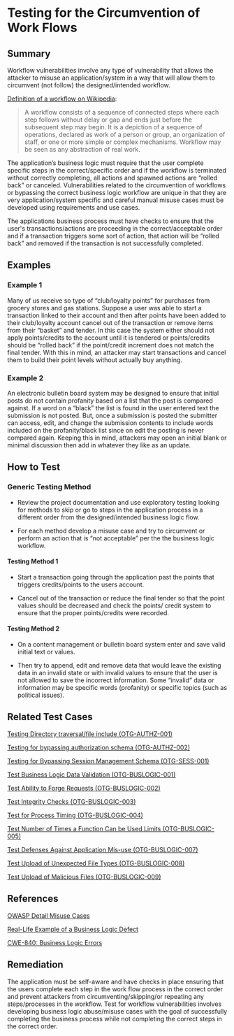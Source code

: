 # Testing for the Circumvention of Work Flows

## Summary

Workflow vulnerabilities involve any type of vulnerability that allows the attacker to misuse an application/system in a way that will allow them to circumvent (not follow) the designed/intended workflow.

[Definition of a workflow on Wikipedia](https://en.wikipedia.org/wiki/Workflow):
> A workflow consists of a sequence of connected steps where each step follows without delay or gap and ends just before the subsequent step may begin. It is a depiction of a sequence of operations, declared as work of a person or group, an organization of staff, or one or more simple or complex mechanisms. Workflow may be seen as any abstraction of real work.

The application’s business logic must require that the user complete specific steps in the correct/specific order and if the workflow is terminated without correctly completing, all actions and spawned actions are “rolled back” or canceled. Vulnerabilities related to the circumvention of workflows or bypassing the correct business logic workflow are unique in that they are very application/system specific and careful manual misuse cases must be developed using requirements and use cases.

The applications business process must have checks to ensure that the user's transactions/actions are proceeding in the correct/acceptable order and if a transaction triggers some sort of action, that action will be “rolled back” and removed if the transaction is not successfully completed.

## Examples

### Example 1

Many of us receive so type of “club/loyalty points” for purchases from grocery stores and gas stations. Suppose a user was able to start a transaction linked to their account and then after points have been added to their club/loyalty account cancel out of the transaction or remove items from their “basket” and tender. In this case the system either should not apply points/credits to the account until it is tendered or points/credits should be “rolled back” if the point/credit increment does not match the final tender. With this in mind, an attacker may start transactions and cancel them to build their point levels without actually buy anything.

### Example 2

An electronic bulletin board system may be designed to ensure that initial posts do not contain profanity based on a list that the post is compared against. If a word on a “black” the list is found in the user entered text the submission is not posted. But, once a submission is posted the submitter can access, edit, and change the submission contents to include words included on the profanity/black list since on edit the posting is never compared again. Keeping this in mind, attackers may open an initial blank or minimal discussion then add in whatever they like as an update.

## How to Test

### Generic Testing Method

- Review the project documentation and use exploratory testing looking for methods to skip or go to steps in the application process in a different order from the designed/intended business logic flow.

- For each method develop a misuse case and try to circumvent or perform an action that is “not acceptable” per the the business logic workflow.

#### Testing Method 1

- Start a transaction going through the application past the points that triggers credits/points to the users account.

- Cancel out of the transaction or reduce the final tender so that the point values should be decreased and check the points/ credit system to ensure that the proper points/credits were recorded.

#### Testing Method 2

- On a content management or bulletin board system enter and save valid initial text or values.

- Then try to append, edit and remove data that would leave the existing data in an invalid state or with invalid values to ensure that the user is not allowed to save the incorrect information. Some “invalid” data or information may be specific words (profanity) or specific topics (such as political issues).

## Related Test Cases

[Testing Directory traversal/file include (OTG-AUTHZ-001)](https://www.owasp.org/index.php/Testing_Directory_traversal/file_include_(OTG-AUTHZ-001))

[Testing for bypassing authorization schema (OTG-AUTHZ-002)](https://www.owasp.org/index.php/Testing_for_Bypassing_Authorization_Schema_(OTG-AUTHZ-002))

[Testing for Bypassing Session Management Schema (OTG-SESS-001)](https://www.owasp.org/index.php/Testing_for_Session_Management_Schema_(OTG-SESS-001))

[Test Business Logic Data Validation (OTG-BUSLOGIC-001)](https://www.owasp.org/index.php/Test_business_logic_data_validation_(OTG-BUSLOGIC-001))

[Test Ability to Forge Requests (OTG-BUSLOGIC-002)](https://www.owasp.org/index.php/Test_Ability_to_forge_requests_(OTG-BUSLOGIC-002))

[Test Integrity Checks (OTG-BUSLOGIC-003)](https://www.owasp.org/index.php/Test_integrity_checks_(OTG-BUSLOGIC-003))

[Test for Process Timing (OTG-BUSLOGIC-004)](https://www.owasp.org/index.php/Test_for_Process_Timing_(OTG-BUSLOGIC-004))

[Test Number of Times a Function Can be Used Limits (OTG-BUSLOGIC-005)](https://www.owasp.org/index.php/Test_number_of_times_a_function_can_be_used_limits_(OTG-BUSLOGIC-005))

[Test Defenses Against Application Mis-use (OTG-BUSLOGIC-007)](https://www.owasp.org/index.php/Test_defenses_against_application_mis-use_(OTG-BUSLOGIC-007))

[Test Upload of Unexpected File Types (OTG-BUSLOGIC-008)](https://www.owasp.org/index.php/Test_Upload_of_Unexpected_File_Types_(OTG-BUSLOGIC-008))

[Test Upload of Malicious Files (OTG-BUSLOGIC-009)](https://www.owasp.org/index.php/Test_Upload_of_Malicious_Files_(OTG-BUSLOGIC-009))

## References

[OWASP Detail Misuse Cases](https://www.owasp.org/index.php/Detail_misuse_cases)

[Real-Life Example of a Business Logic Defect](http://h30501.www3.hp.com/t5/Following-the-White-Rabbit-A/Real-Life-Example-of-a-Business-Logic-Defect-Screen-Shots/ba-p/22581)

[CWE-840: Business Logic Errors](http://cwe.mitre.org/data/definitions/840.html)

## Remediation

The application must be self-aware and have checks in place ensuring that the users complete each step in the work flow process in the correct order and prevent attackers from circumventing/skipping/or repeating any steps/processes in the workflow. Test for workflow vulnerabilities involves developing business logic abuse/misuse cases with the goal of successfully completing the business process while not completing the correct steps in the correct order.
